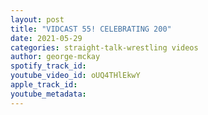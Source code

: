 ```yaml
---
layout: post
title: "VIDCAST 55! CELEBRATING 200"
date: 2021-05-29
categories: straight-talk-wrestling videos
author: george-mckay
spotify_track_id: 
youtube_video_id: oUQ4THlEkwY
apple_track_id: 
youtube_metadata: 
---
```

